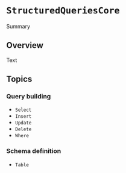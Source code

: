 # ``StructuredQueriesCore``

<!--@START_MENU_TOKEN@-->Summary<!--@END_MENU_TOKEN@-->

## Overview

<!--@START_MENU_TOKEN@-->Text<!--@END_MENU_TOKEN@-->

## Topics

### Query building

- ``Select``
- ``Insert``
- ``Update``
- ``Delete``
- ``Where``

### Schema definition

- ``Table``
